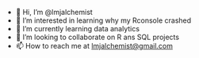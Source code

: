 - 👋 Hi, I’m @lmjalchemist
- 👀 I’m interested in learning why my Rconsole crashed
- 🌱 I’m currently learning data analytics
- 💞️ I’m looking to collaborate on R ans SQL projects
- 📫 How to reach me at lmjalchemist@gmail.com

<!---
lmjalchemist/lmjalchemist is a ✨ special ✨ repository because its `README.md` (this file) appears on your GitHub profile.
You can click the Preview link to take a look at your changes.
--->
